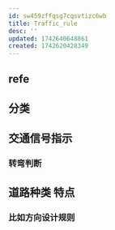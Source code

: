 ```yaml
---
id: sw459zffqsg7cqsvtizc6wb
title: Traffic_rule
desc: ''
updated: 1742640648861
created: 1742620428349
---
```

## refe


## 分类


## 交通信号指示



### 转弯判断


## 道路种类 特点

### 比如方向设计规则

